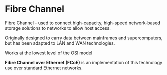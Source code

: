 # Fibre Channel

Fibre Channel - used to connect high-capacity, high-speed network-based storage solutions to networks to allow host access.

Originally designed to carry data between mainframes and supercomputers, but has been adapted to LAN and WAN technologies.

Works at the lowest level of the OSI model

**Fibre Channel over Ethernet \(FCoE\)** is an implementation of this technology use over standard Ethernet networks.

